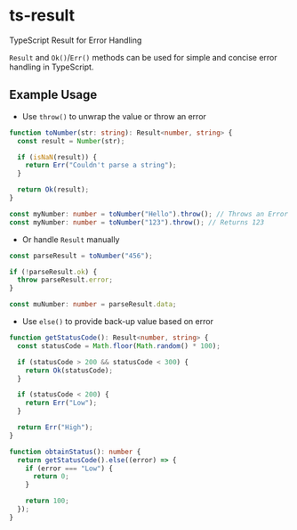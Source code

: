 # ts-result

TypeScript Result for Error Handling

`Result` and `Ok()`/`Err()` methods can be used for simple and concise error handling in TypeScript.

## Example Usage

- Use `throw()` to unwrap the value or throw an error

```typescript
function toNumber(str: string): Result<number, string> {
  const result = Number(str);

  if (isNaN(result)) {
    return Err("Couldn't parse a string");
  }

  return Ok(result);
}

const myNumber: number = toNumber("Hello").throw(); // Throws an Error
const myNumber: number = toNumber("123").throw(); // Returns 123
```
- Or handle `Result` manually

```ts
const parseResult = toNumber("456");

if (!parseResult.ok) {
  throw parseResult.error;
}

const muNumber: number = parseResult.data;
```

- Use `else()` to provide back-up value based on error

```ts
function getStatusCode(): Result<number, string> {
  const statusCode = Math.floor(Math.random() * 100);

  if (statusCode > 200 && statusCode < 300) {
    return Ok(statusCode);
  }

  if (statusCode < 200) {
    return Err("Low");
  }

  return Err("High");
}

function obtainStatus(): number {
  return getStatusCode().else((error) => {
    if (error === "Low") {
      return 0;
    }

    return 100;
  });
}
```

